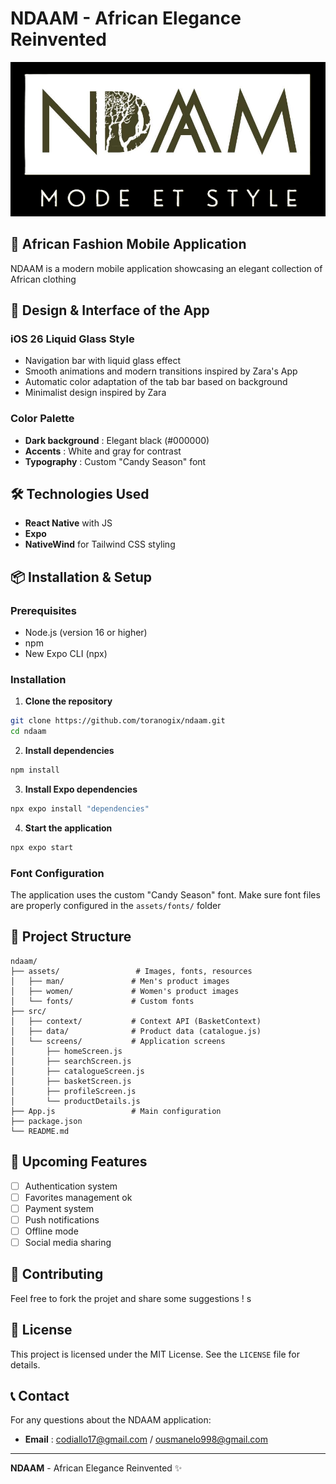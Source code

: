 # NDAAM - African Elegance Reinvented

![NDAAM Logo](assets/logo_ndam2.png)

## 📱 African Fashion Mobile Application

NDAAM is a modern mobile application showcasing an elegant collection of African clothing

## 🎨 Design & Interface of the App

### **iOS 26 Liquid Glass Style**
- Navigation bar with liquid glass effect
- Smooth animations and modern transitions inspired by Zara's App
- Automatic color adaptation of the tab bar based on background
- Minimalist design inspired by Zara

### **Color Palette**
- **Dark background** : Elegant black (#000000)
- **Accents** : White and gray for contrast
- **Typography** : Custom "Candy Season" font


## 🛠️ Technologies Used

- **React Native** with JS
- **Expo**
- **NativeWind** for Tailwind CSS styling


## 📦 Installation & Setup

### **Prerequisites**
- Node.js (version 16 or higher)
- npm
- New Expo CLI (npx)


### **Installation**

1. **Clone the repository**
```bash
git clone https://github.com/toranogix/ndaam.git
cd ndaam
```

2. **Install dependencies**
```bash
npm install

```

3. **Install Expo dependencies**
```bash
npx expo install "dependencies"
```

4. **Start the application**
```bash
npx expo start
```

### **Font Configuration**
The application uses the custom "Candy Season" font. Make sure font files are properly configured in the `assets/fonts/` folder

## 📱 Project Structure

```
ndaam/
├── assets/                 # Images, fonts, resources
│   ├── man/               # Men's product images
│   ├── women/             # Women's product images
│   └── fonts/             # Custom fonts
├── src/
│   ├── context/           # Context API (BasketContext)
│   ├── data/              # Product data (catalogue.js)
│   └── screens/           # Application screens
│       ├── homeScreen.js
│       ├── searchScreen.js
│       ├── catalogueScreen.js
│       ├── basketScreen.js
│       ├── profileScreen.js
│       └── productDetails.js
├── App.js                 # Main configuration
├── package.json
└── README.md
```


## 🎯 Upcoming Features

- [ ] Authentication system
- [ ] Favorites management ok
- [ ] Payment system
- [ ] Push notifications
- [ ] Offline mode
- [ ] Social media sharing

## 🤝 Contributing
Feel free to fork the projet and share some suggestions !
s
## 📄 License

This project is licensed under the MIT License. See the `LICENSE` file for details.

## 📞 Contact

For any questions about the NDAAM application:

- **Email** : codiallo17@gmail.com / ousmanelo998@gmail.com

---

**NDAAM** - African Elegance Reinvented ✨ 
